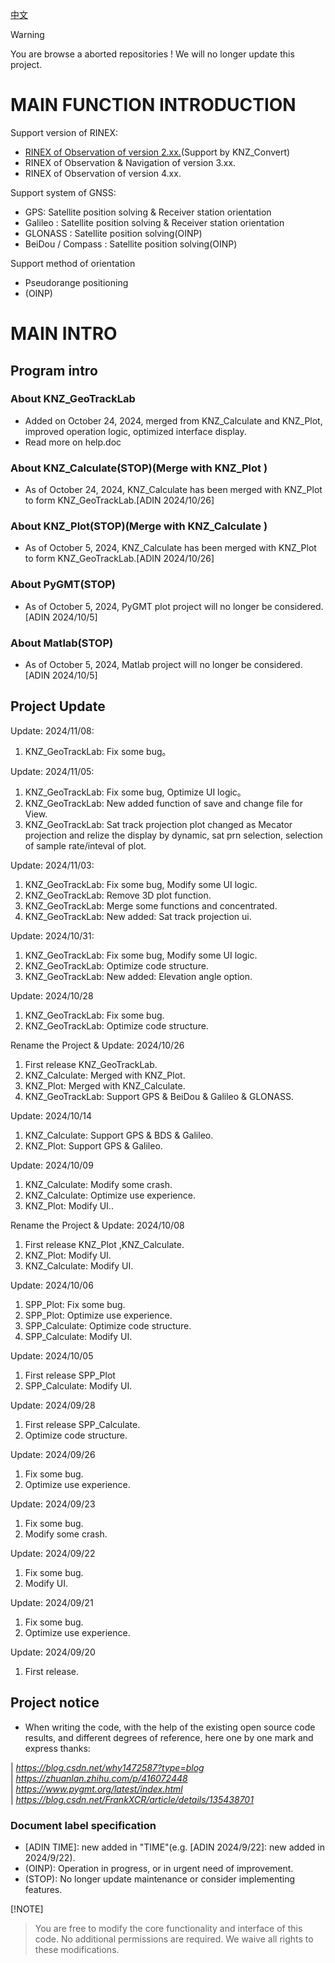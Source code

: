 [中文](/READMECN.md)

> [!WARNING]
> You are browse a aborted repositories !
> We will no longer update this project.

# **MAIN FUNCTION INTRODUCTION**

Support version of RINEX:
* [RINEX of Observation of version 2.xx.](https://github.com/KenanZhu111/KNZ_Convert)(Support by KNZ_Convert)
* RINEX of Observation & Navigation of version 3.xx.
* RINEX of Observation of version 4.xx.
  
Support system of GNSS:
* GPS: Satellite position solving & Receiver station orientation
* Galileo : Satellite position solving & Receiver station orientation
* GLONASS : Satellite position solving(OINP)
* BeiDou / Compass : Satellite position solving(OINP)

Support method of orientation
* Pseudorange positioning
* (OINP)

# MAIN INTRO
## Program intro
  ### About KNZ_GeoTrackLab
  * Added on October 24, 2024, merged from KNZ_Calculate and KNZ_Plot, improved operation logic, optimized interface display.
  * Read more on help.doc
  ### About KNZ_Calculate(STOP)(Merge with KNZ_Plot )
  * As of October 24, 2024, KNZ_Calculate has been merged with KNZ_Plot to form KNZ_GeoTrackLab.[ADIN 2024/10/26]
  ### About KNZ_Plot(STOP)(Merge with KNZ_Calculate )
  * As of October 5, 2024, KNZ_Calculate has been merged with KNZ_Plot to form KNZ_GeoTrackLab.[ADIN 2024/10/26]
  ### About PyGMT(STOP)
  * As of October 5, 2024, PyGMT plot project will no longer be considered.[ADIN 2024/10/5]    
  ### About Matlab(STOP)
  * As of October 5, 2024, Matlab project will no longer be considered.[ADIN 2024/10/5] 
  
## Project Update
Update: 2024/11/08:
1. KNZ_GeoTrackLab: Fix some bug。

Update: 2024/11/05:
1. KNZ_GeoTrackLab: Fix some bug, Optimize UI logic。
2. KNZ_GeoTrackLab: New added function of save and change
                    file for View.
3. KNZ_GeoTrackLab: Sat track projection plot changed as
                    Mecator projection and relize the display
                    by dynamic, sat prn selection, selection of
                    sample rate/inteval of plot.

Update: 2024/11/03:
1.  KNZ_GeoTrackLab: Fix some bug, Modify some UI logic.
2.  KNZ_GeoTrackLab: Remove 3D plot function.
3.  KNZ_GeoTrackLab: Merge some functions and concentrated.
4.  KNZ_GeoTrackLab: New added:
                                Sat track projection ui.

Update: 2024/10/31:
1.  KNZ_GeoTrackLab: Fix some bug, Modify some UI logic.
2.  KNZ_GeoTrackLab: Optimize code structure.
3.  KNZ_GeoTrackLab: New added: 
                                Elevation angle option.
                                
Update: 2024/10/28
1.  KNZ_GeoTrackLab: Fix some bug.
2.  KNZ_GeoTrackLab: Optimize code structure.

Rename the Project & Update: 2024/10/26
1.	First release KNZ_GeoTrackLab.
2.	KNZ_Calculate: Merged with KNZ_Plot.
3.	KNZ_Plot: Merged with KNZ_Calculate.
4.	KNZ_GeoTrackLab: Support GPS & BeiDou & Galileo & GLONASS.

Update: 2024/10/14
1.	KNZ_Calculate: Support GPS & BDS & Galileo.
2.	KNZ_Plot: Support GPS & Galileo.

Update: 2024/10/09
1.	KNZ_Calculate: Modify some crash.
2.	KNZ_Calculate: Optimize use experience.
3.	KNZ_Plot: Modify UI..

Rename the Project & Update: 2024/10/08
1.	First release KNZ_Plot ,KNZ_Calculate.
2.	KNZ_Plot: Modify UI.
3.	KNZ_Calculate: Modify UI. 

Update: 2024/10/06
1.	SPP_Plot: Fix some bug.
2.	SPP_Plot: Optimize use experience.
3.	SPP_Calculate: Optimize code structure.
4.	SPP_Calculate: Modify UI.

Update: 2024/10/05
1.	First release SPP_Plot
2.	SPP_Calculate: Modify UI.

Update: 2024/09/28
1.	First release SPP_Calculate.
2.	Optimize code structure.

Update: 2024/09/26
1.	Fix some bug.
2.	Optimize use experience.

Update: 2024/09/23
1.	Fix some bug.
2.	Modify some crash.

Update: 2024/09/22
1.	Fix some bug.
2.	Modify UI.

Update: 2024/09/21
1.	Fix some bug.
2.	Optimize use experience.

Update: 2024/09/20
1.	First release.

## Project notice
* When writing the code, with the help of the existing open source code results, and different degrees of reference, here one by one mark and express thanks:  

| *https://blog.csdn.net/why1472587?type=blog*   
| *https://zhuanlan.zhihu.com/p/416072448*                   
| *https://www.pygmt.org/latest/index.html*                  
| *https://blog.csdn.net/FrankXCR/article/details/135438701*

###  Document label specification
* [ADIN TIME]: new added in "TIME"(e.g. [ADIN 2024/9/22]: new added in 2024/9/22).
* (OINP): Operation in progress, or in urgent need of improvement.
* (STOP): No longer update maintenance or consider implementing features.
  
[!NOTE]
> You are free to modify the core functionality and interface of this code.
> No additional permissions are required. We waive all rights to these modifications.
